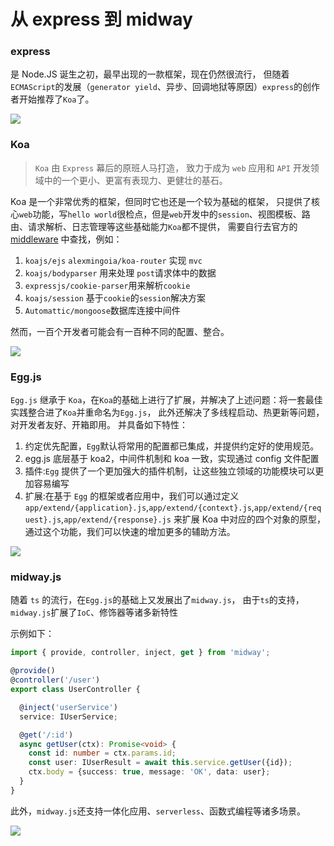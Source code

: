 # 从 express 到 midway

### express

是 Node.JS 诞生之初，最早出现的一款框架，现在仍然很流行，
但随着`ECMAScript`的发展（`generator yield`、异步、回调地狱等原因）`express`的创作者开始推荐了`Koa`了。

![](https://fudongdong-statics.oss-cn-beijing.aliyuncs.com/images/20220327/e2442616a29b4fe8a5d3a9ecdf338a35.png?x-oss-process=image/resize,w_800/quality,q_80)


### Koa

> `Koa` 由 `Express` 幕后的原班人马打造， 致力于成为 `web` 应用和 `API` 开发领域中的一个更小、更富有表现力、更健壮的基石。

Koa 是一个非常优秀的框架，但同时它也还是一个较为基础的框架，
只提供了核心`web`功能，写`hello world`很检点，但是`web`开发中的`session`、视图模板、路由、请求解析、日志管理等这些基础能力`Koa`都不提供，
需要自行去官方的 [middleware](https://github.com/koajs/koa/wiki#middleware) 中查找，例如：

1. `koajs/ejs` `alexmingoia/koa-router` 实现 `mvc`
2. `koajs/bodyparser` 用来处理 `post`请求体中的数据
3. `expressjs/cookie-parser`用来解析`cookie`
4. `koajs/session` 基于`cookie`的`session`解决方案
5. `Automattic/mongoose`数据库连接中间件

然而，一百个开发者可能会有一百种不同的配置、整合。

![](https://fudongdong-statics.oss-cn-beijing.aliyuncs.com/images/20220327/3c027342d0e14401b7bae07b181a45f7.png?x-oss-process=image/resize,w_800/quality,q_80)



### Egg.js

`Egg.js` 继承于 `Koa`，在`Koa`的基础上进行了扩展，并解决了上述问题：将一套最佳实践整合进了`Koa`并重命名为`Egg.js`，
此外还解决了多线程启动、热更新等问题，对开发者友好、开箱即用。
并具备如下特性：

1. 约定优先配置，`Egg`默认将常用的配置都已集成，并提供约定好的使用规范。
2. egg.js 底层基于 koa2，中间件机制和 koa 一致，实现通过 config 文件配置
3. 插件:`Egg` 提供了一个更加强大的插件机制，让这些独立领域的功能模块可以更加容易编写
4. 扩展:在基于 `Egg` 的框架或者应用中，我们可以通过定义 `app/extend/{application}.js`,`app/extend/{context}.js`,`app/extend/{request}.js`,`app/extend/{response}.js` 来扩展 Koa 中对应的四个对象的原型，通过这个功能，我们可以快速的增加更多的辅助方法。

![](https://fudongdong-statics.oss-cn-beijing.aliyuncs.com/images/20220327/eba932cbdfcf4017995ec40742d8fff8.png?x-oss-process=image/resize,w_800/quality,q_80)

### midway.js

随着 `ts` 的流行，在`Egg.js`的基础上又发展出了`midway.js`，
由于`ts`的支持，`midway.js`扩展了`IoC`、修饰器等诸多新特性

示例如下：
```TypeScript
import { provide, controller, inject, get } from 'midway';

@provide()
@controller('/user')
export class UserController {

  @inject('userService')
  service: IUserService;

  @get('/:id')
  async getUser(ctx): Promise<void> {
    const id: number = ctx.params.id;
    const user: IUserResult = await this.service.getUser({id});
    ctx.body = {success: true, message: 'OK', data: user};
  }
}
```

此外，`midway.js`还支持一体化应用、`serverless`、函数式编程等诸多场景。

![](https://fudongdong-statics.oss-cn-beijing.aliyuncs.com/images/20220327/5ae1c57f624f4f14ab1e76c5134a66a8.png?x-oss-process=image/resize,w_800/quality,q_80)
